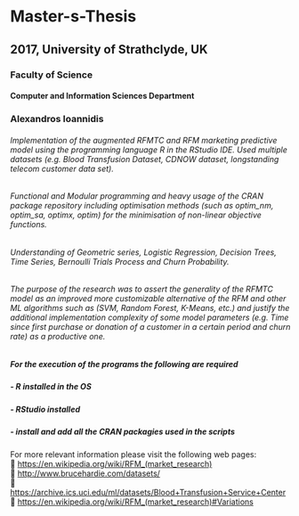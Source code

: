 # Master-s-Thesis
## 2017, University of Strathclyde, UK
### Faculty of Science
#### Computer and Information Sciences Department
### Alexandros Ioannidis

###### Implementation of the augmented RFMTC and RFM marketing predictive model using the programming language R in the RStudio IDE. Used multiple datasets (e.g. Blood Transfusion Dataset, CDNOW dataset, longstanding telecom customer data set). 

###### Functional and Modular programming and heavy usage of the CRAN package repository including optimisation methods (such as optim_nm, optim_sa, optimx, optim) for the minimisation of non-linear objective functions. 

###### Understanding of Geometric series, Logistic Regression, Decision Trees, Time Series, Bernoulli Trials Process and Churn Probability. 

###### The purpose of the research was to assert the generality of the RFMTC model as an improved more customizable alternative of the RFM and other ML algorithms such as (SVM, Random Forest, K-Means, etc.) and justify the additional implementation complexity of some model parameters (e.g. Time since first purchase or donation of a customer in a certain period and churn rate) as a productive one.

##### For the execution of the programs the following are required
#####  - R installed in the OS 
#####  - RStudio installed
#####  - install and add all the CRAN packagies used in the scripts 

For more relevant information please visit the following web pages: \
🔳 https://en.wikipedia.org/wiki/RFM_(market_research) \
🔳 http://www.brucehardie.com/datasets/ \
🔳 https://archive.ics.uci.edu/ml/datasets/Blood+Transfusion+Service+Center \
🔳 https://en.wikipedia.org/wiki/RFM_(market_research)#Variations
